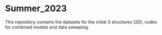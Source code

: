 # Summer_2023
This repository contains the datasets for the initial 3 structures (2D), codes for combined models and data sweeping.
